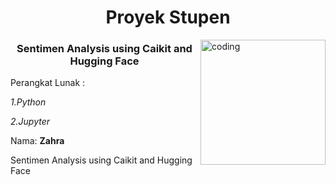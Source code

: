 <h1 align="center">Proyek Stupen</h1>
<img align="right" alt="coding" width="200" src="https://media4.giphy.com/media/v1.Y2lkPTc5MGI3NjExdzRheW52cmttbDN1ODJ1YnBsN3I3aXdna24yMndlc2JxZW1vOTBwcCZlcD12MV9pbnRlcm5hbF9naWZfYnlfaWQmY3Q9Zw/UsB6ENSSo20modRzQr/giphy.gif"> 
<h3 align="center">Sentimen Analysis using Caikit and Hugging Face</h3>

Perangkat Lunak :

  *1.Python*

 *2.Jupyter*




Nama: **Zahra**

<p align="left">
</p>




Sentimen Analysis using Caikit and Hugging Face
